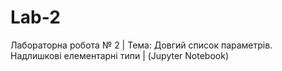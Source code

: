 # Lab-2
Лабораторна робота № 2 | Тема: Довгий список параметрів. Надлишкові елементарні типи | (Jupyter Notebook)
